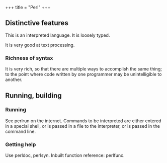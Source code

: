 +++
title = "Perl"
+++

## Distinctive features
This is an interpreted language. It is loosely typed.

It is very good at text processing.

### Richness of syntax
It is very rich, so that there are multiple ways to accomplish the same thing; to the point where code written by one programmer may be unintelligible to another.

## Running, building
### Running
See perlrun on the internet. Commands to be interpreted are either entered in a special shell, or is passed in a file to the interpreter, or is passed in the command line.

### Getting help
Use perldoc, perlsyn. Inbuilt function reference: perlfunc.

